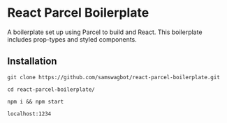 # React Parcel Boilerplate

A boilerplate set up using Parcel to build and React. This boilerplate includes prop-types and styled components.

## Installation

``` 
git clone https://github.com/samswagbot/react-parcel-boilerplate.git 
```

``` 
cd react-parcel-boilerplate/ 
```

``` 
npm i && npm start
```

``` 
localhost:1234
```
